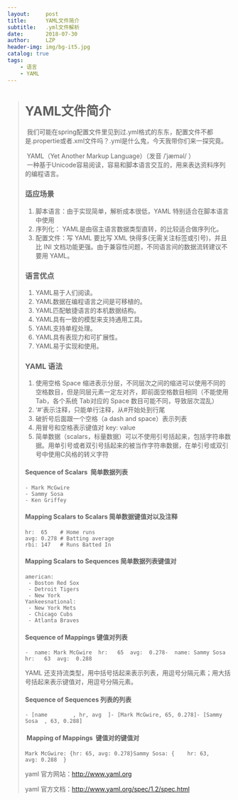 ```yaml
---
layout:     post
title:      YAML文件简介
subtitle:   .yml文件解析
date:       2018-07-30
author:     LZP
header-img: img/bg-it5.jpg
catalog: true
tags:
    - 语言
    - YAML
---
```


> # YAML文件简介
> 
>  我们可能在spring配置文件里见到过.yml格式的东东，配置文件不都是.propertie或者.xml文件吗？.yml是什么鬼，今天我带你们来一探究竟。
> 
>  YAML（Yet Another Markup Language）（发音 /ˈjæməl/ ）  
>  一种基于Unicode容易阅读，容易和脚本语言交互的，用来表达资料序列的编程语言。
> 
> ### <a name="t1" href=""></a>适应场景
> 
> 1.  脚本语言：由于实现简单，解析成本很低，YAML 特别适合在脚本语言中使用
> 2.  序列化： YAML是由宿主语言数据类型直转，的比较适合做序列化。
> 3.  配置文件：写 YAML 要比写 XML 快得多(无需关注标签或引号)，并且比 INI 文档功能更强。由于兼容性问题，不同语言间的数据流转建议不要用 YAML。
> 
> ### <a name="t2" href=""></a>语言优点
> 
> 1.  YAML易于人们阅读。
> 2.  YAML数据在编程语言之间是可移植的。
> 3.  YAML匹配敏捷语言的本机数据结构。
> 4.  YAML具有一致的模型来支持通用工具。
> 5.  YAML支持单程处理。
> 6.  YAML具有表现力和可扩展性。
> 7.  YAML易于实现和使用。
> 
> ### <a name="t3" href=""></a>YAML 语法
> 
> 1.  使用空格 Space 缩进表示分层，不同层次之间的缩进可以使用不同的空格数目，但是同层元素一定左对齐，即前面空格数目相同（不能使用 Tab，各个系统 Tab对应的 Space 数目可能不同，导致层次混乱）
> 2.  ‘#’表示注释，只能单行注释，从#开始处到行尾
> 3.  破折号后面跟一个空格（a dash and space）表示列表
> 4.  用冒号和空格表示键值对 key: value
> 5.  简单数据（scalars，标量数据）可以不使用引号括起来，包括字符串数据。用单引号或者双引号括起来的被当作字符串数据，在单引号或双引号中使用C风格的转义字符
> 
> #### Sequence of Scalars  简单数据列表
> 
>     - Mark McGwire
>     - Sammy Sosa
>     - Ken Griffey
> 
> #### Mapping Scalars to Scalars 简单数据键值对以及注释
> 
>     hr:  65    # Home runs
>     avg: 0.278 # Batting average
>     rbi: 147   # Runs Batted In
> 
> #### Mapping Scalars to Sequences 简单数据列表键值对
> 
>     american:  
>      - Boston Red Sox  
>      - Detroit Tigers  
>      - New York 
>     Yankeesnational:  
>      - New York Mets  
>      - Chicago Cubs  
>      - Atlanta Braves
> 
> #### Sequence of Mappings 键值对列表 
> 
>     -  name: Mark McGwire  hr:   65  avg:  0.278-  name: Sammy Sosa  hr:   63  avg:  0.288
> 
> YAML 还支持流类型，用中括号括起来表示列表，用逗号分隔元素；用大括号括起来表示键值对，用逗号分隔元素。  
> 
> #### Sequence of Sequences 列表的列表 
> 
>     - [name        , hr, avg  ]- [Mark McGwire, 65, 0.278]- [Sammy Sosa  , 63, 0.288]
> 
> ####  Mapping of Mappings  键值对的键值对
> 
>     Mark McGwire: {hr: 65, avg: 0.278}Sammy Sosa: {    hr: 63,    avg: 0.288  }
> 
> yaml 官方网站：http://www.yaml.org
> 
> yaml 官方文档：http://www.yaml.org/spec/1.2/spec.html
>